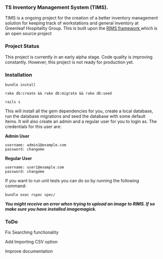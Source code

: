 ### TS Inventory Management System (TIMS).

TIMS is a ongoing project for the creation of a better inventory management solution for keeping track of workstations and general inventory at Greenleaf Hospitality Group. This is built upon the [RIMS framework ](https://github.com/DamageStudios/rims) which is an open source project


### Project Status
This project is currently in an early alpha stage. Code quality is improving constantly. However, this project is not ready for production yet.

### Installation

`bundle install`

`rake db:create && rake db:migrate && rake db:seed`

`rails s`

This will install all the gem dependencies for you, create a local database, run the database migrations and seed the database with some default items. It will also create an admin and a regular user for you to login as. The credentials for this user are:

**Admin User**
```
username: admin1@example.com
password: changeme
```
**Regular User**
```
username: user1@example.com
password: changeme
```

If you want to run unit tests you can do so by running the following command:

`bundle exec rspec spec/`

***You might receive an error when trying to upload an image to RIMS. If so make sure you have installed imagemagick.***

### ToDo
Fix Searching functionality

Add Importing CSV option

Improve documentation
